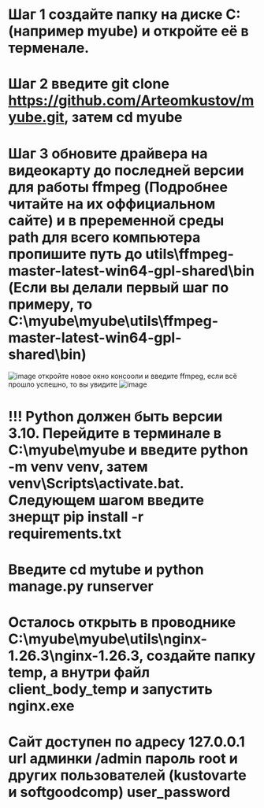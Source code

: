 # Шаг 1 создайте папку на диске C: (например myube) и откройте её в терменале.
# Шаг 2 введите git clone https://github.com/Arteomkustov/myube.git, затем cd myube
# Шаг 3 обновите драйвера на видеокарту до последней версии для работы ffmpeg (Подробнее читайте на их оффициальном сайте) и в преременной среды path для всего компьютера пропишите путь до utils\ffmpeg-master-latest-win64-gpl-shared\bin (Если вы делали первый шаг по примеру, то C:\myube\myube\utils\ffmpeg-master-latest-win64-gpl-shared\bin)
![image](https://github.com/user-attachments/assets/e2787357-41c4-48f6-9791-643265868a9b)
откройте новое окно консооли и введите ffmpeg, если всё прошло успешно, то вы увидите
![image](https://github.com/user-attachments/assets/84e38a6a-a099-4043-8aed-55907eb8ee6d)
# !!! Python должен быть версии 3.10. Перейдите в терминале в C:\myube\myube и введите python -m venv venv, затем venv\Scripts\activate.bat. Следующем шагом введите знерщт pip install -r requirements.txt
# Введите cd mytube и python manage.py runserver
# Осталось открыть в проводнике C:\myube\myube\utils\nginx-1.26.3\nginx-1.26.3, создайте папку temp, а внутри файл client_body_temp и запустить nginx.exe
# Сайт доступен по адресу 127.0.0.1 url админки /admin пароль root и других пользователей (kustovarte и softgoodcomp) user_password
